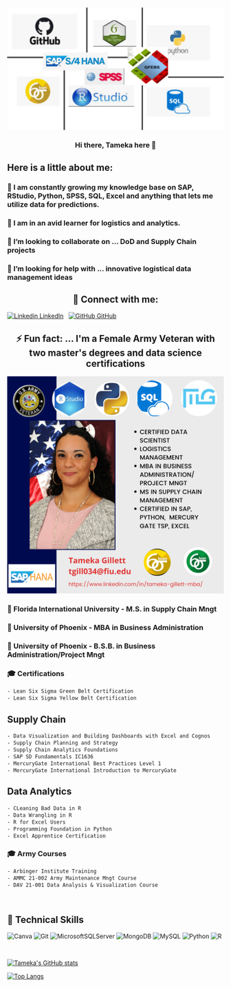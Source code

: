 ![This is an image](https://github.com/Tgillett84/Tgillett84/blob/main/PND/mymarketing.pptx.jpg)

<h3 align="center">
Hi there, Tameka here 👋
</h3>

  ## Here is a little about me:

### 🔭 I am constantly growing my knowledge base on SAP, RStudio, Python, SPSS, SQL, Excel and anything that lets me utilize data for predictions.
### 🌱 I am in an avid learner for logistics and analytics.
### 👯 I’m looking to collaborate on ... DoD and Supply Chain projects
### 🤔 I’m looking for help with ... innovative logistical data management ideas

<h2 align="center">
🤝 Connect with me:
</h2>

[![Linkedin](https://i.stack.imgur.com/gVE0j.png) LinkedIn](https://www.linkedin.com/in/tameka-gillett-mba/)
&nbsp;
[![GitHub](https://i.stack.imgur.com/tskMh.png) GitHub](https://github.com/Tgillett84)
</a>
</br>


<h2 align="center">
⚡ Fun fact: ... I'm a Female Army Veteran with two master's degrees and data science certifications
</h2>

![This is an image](https://github.com/Tgillett84/Tgillett84/blob/f1fca720fb90e353714b10d5a56e5128bf33b2c7/secondpicframe.png)

### :school_satchel:  Florida International University - M.S. in Supply Chain Mngt
### :school_satchel:  University of Phoenix - MBA in Business Administration
### :school_satchel:  University of Phoenix - B.S.B. in Business Administration/Project Mngt

### :mortar_board: Certifications
    - Lean Six Sigma Green Belt Certification
    - Lean Six Sigma Yellow Belt Certification
    
## Supply Chain
    - Data Visualization and Building Dashboards with Excel and Cognos
    - Supply Chain Planning and Strategy
    - Supply Chain Analytics Foundations
    - SAP SD Fundamentals IC1636
    - MercuryGate International Best Practices Level 1 
    - MercuryGate International Introduction to MercuryGate
## Data Analytics
    - CLeaning Bad Data in R
    - Data Wrangling in R
    - R for Excel Users
    - Programming Foundation in Python
    - Excel Apprentice Certification
    
### :mortar_board: Army Courses
    - Arbinger Institute Training
    - AMMC 21-002 Army Maintenance Mngt Course
    - DAV 21-001 Data Analysis & Visualization Course


<br>

## 💼 Technical Skills 
![Canva](https://img.shields.io/badge/Canva-%2300C4CC.svg?style=for-the-badge&logo=Canva&logoColor=white)
![Git](https://img.shields.io/badge/git-%23F05033.svg?style=for-the-badge&logo=git&logoColor=white) 
![MicrosoftSQLServer](https://img.shields.io/badge/Microsoft%20SQL%20Sever-CC2927?style=for-the-badge&logo=microsoft%20sql%20server&logoColor=white) 
![MongoDB](https://img.shields.io/badge/MongoDB-%234ea94b.svg?style=for-the-badge&logo=mongodb&logoColor=white) 
![MySQL](https://img.shields.io/badge/MySQL-00000F?style=for-the-badge&logo=mysql&logoColor=white) 
![Python](https://img.shields.io/badge/python-3670A0?style=for-the-badge&logo=python&logoColor=ffdd54) 
![R](https://img.shields.io/badge/r-%23276DC3.svg?style=for-the-badge&logo=r&logoColor=white) 

<br>

[![Tameka's GitHub stats](https://github-readme-stats.vercel.app/api?username=Tgillett84)](https://github.com/Tgillett84/github-readme-stats)

[![Top Langs](https://github-readme-stats.vercel.app/api/top-langs/?username=Tgillett84&layout=compact)](https://github.com/Tgillett84)


